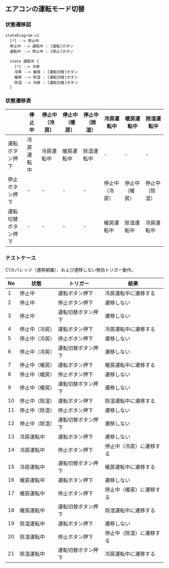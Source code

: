 ## エアコンの運転モード切替

### 状態遷移図

```mermaid
stateDiagram-v2
  [*] --> 停止中
  停止中 --> 運転中 : [運転]ボタン
  運転中 --> 停止中 : [停止]ボタン

  state 運転中 {
    [*] --> 冷房
    冷房 --> 暖房 : [運転切替]ボタン
    暖房 --> 除湿 : [運転切替]ボタン
    除湿 --> 冷房 : [運転切替]ボタン
  }
```

### 状態遷移表

||停止中|停止中（冷房）|停止中（暖房）|停止中（除湿）|冷房運転中|暖房運転中|除湿運転中|
|---|---|---|---|---|---|---|---|
|運転ボタン押下|冷房運転中|冷房運転中|暖房運転中|除湿運転中|-|-|-|
|停止ボタン押下|-|-|-|-|停止中（冷房）|停止中（暖房）|停止中（除湿）|
|運転切替ボタン押下|-|-|-|-|暖房運転中|除湿運転中|冷房運転中|

### テストケース

C1カバレッジ（遷移網羅）、および遷移しない無効トリガー動作。

|No|状態|トリガー|結果|
|---|---|---|---|
|1|停止中|運転ボタン押下|冷房運転中に遷移する|
|2|停止中|停止ボタン押下|遷移しない|
|3|停止中|運転切替ボタン押下|遷移しない|
|4|停止中（冷房）|運転ボタン押下|冷房運転中に遷移する|
|5|停止中（冷房）|停止ボタン押下|遷移しない|
|6|停止中（冷房）|運転切替ボタン押下|遷移しない|
|7|停止中（暖房）|運転ボタン押下|暖房運転中に遷移する|
|8|停止中（暖房）|停止ボタン押下|遷移しない|
|9|停止中（暖房）|運転切替ボタン押下|遷移しない|
|10|停止中（除湿）|運転ボタン押下|除湿運転中に遷移する|
|11|停止中（除湿）|停止ボタン押下|遷移しない|
|12|停止中（除湿）|運転切替ボタン押下|遷移しない|
|13|冷房運転中|運転ボタン押下|遷移しない|
|14|冷房運転中|停止ボタン押下|停止中（冷房）に遷移する|
|15|冷房運転中|運転切替ボタン押下|暖房運転中に遷移する|
|16|暖房運転中|運転ボタン押下|遷移しない|
|17|暖房運転中|停止ボタン押下|停止中（暖房）に遷移する|
|18|暖房運転中|運転切替ボタン押下|除湿運転中に遷移する|
|19|除湿運転中|運転ボタン押下|遷移しない|
|20|除湿運転中|停止ボタン押下|停止中（除湿）に遷移する|
|21|除湿運転中|運転切替ボタン押下|冷房運転中に遷移する|
